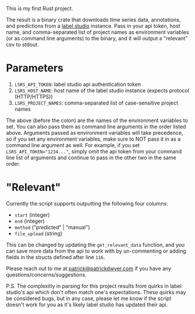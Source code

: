 This is my first Rust project.

The result is a binary crate that downloads time series data, annotations, and predictions from a [label studio](https://labelstud.io/) instance. Pass in your api token, host name, and comma-separated list of project names as environment variables (or as command line arguments) to the binary, and it will output a "relevant" csv to stdout.

# Parameters
1. `LSRS_API_TOKEN`: label studio api authentication token
2. `LSRS_HOST_NAME`: host name of the label studio instance (expects protocol (HTTP/HTTPS))
3. `LSRS_PROJECT_NAMES`: comma-separated list of case-sensitive project names

The above (before the colon) are the names of the environment variables to set. You can also pass them as command line arguments in the order listed above. Arguments passed as environment variables will take precedence, so if you set any environment variables, make sure to NOT pass it in as a command line argument as well. For example, if you set `LSRS_API_TOKEN="1234..."`, simply omit the api token from your command line list of arguments and continue to pass in the other two in the same order.

# "Relevant"
Currently the script supports outputting the following four columns: 
* `start` (integer)
* `end` (integer)
* `method` ("predicted" | "manual")
* `file_upload` (string)

This can be changed by updating the `get_relevant_data` function, and you can save more data from the api to work with by un-commenting or adding fields in the structs defined after line `116`.

Please reach out to me at patrick@patrickdwyer.com if you have any questions/concerns/suggestions.

P.S. The complexitly in parsing for this project results from quirks in label studio's api which don't often match one's expectations. These quirks may be considered bugs, but in any case, please let me know if the script doesn't work for you as it's likely label studio has updated their api.